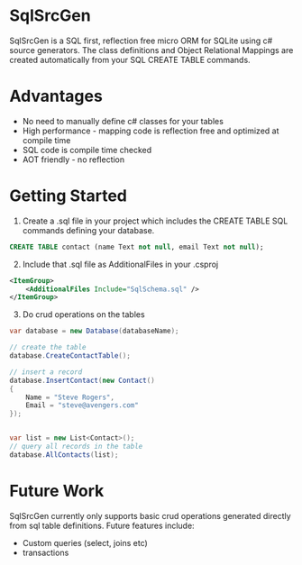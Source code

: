 # SqlSrcGen
SqlSrcGen is a SQL first, reflection free micro ORM for SQLite using c# source generators.
The class definitions and Object Relational Mappings are created automatically from your SQL CREATE TABLE commands.

# Advantages
* No need to manually define c# classes for your tables
* High performance - mapping code is reflection free and optimized at compile time
* SQL code is compile time checked
* AOT friendly - no reflection 

# Getting Started
1. Create a .sql file in your project which includes the CREATE TABLE SQL commands defining your database.
```sql
CREATE TABLE contact (name Text not null, email Text not null);
```

2. Include that .sql file as AdditionalFiles in your .csproj

```xml
<ItemGroup>
	<AdditionalFiles Include="SqlSchema.sql" />
</ItemGroup>
```
3. Do crud operations on the tables

```c#
var database = new Database(databaseName);

// create the table
database.CreateContactTable();

// insert a record
database.InsertContact(new Contact() 
{ 
	Name = "Steve Rogers", 
	Email = "steve@avengers.com"
});


var list = new List<Contact>();
// query all records in the table
database.AllContacts(list);
```

# Future Work
SqlSrcGen currently only supports basic crud operations generated directly from sql table definitions. Future features include:
* Custom queries (select, joins etc)
* transactions